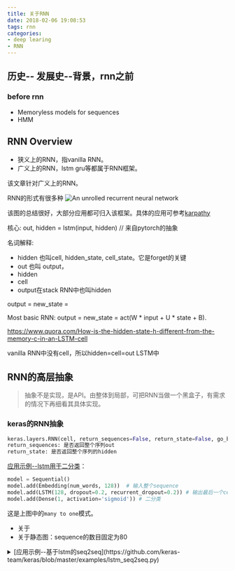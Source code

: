 ```yaml
---
title: 关于RNN
date: 2018-02-06 19:08:53
tags: rnn
categories:
- deep learing
- RNN
---
```


##



## 历史-- 发展史--背景，rnn之前

### before rnn
-  Memoryless models for sequences
-  HMM


## RNN Overview

- 狭义上的RNN，指vanilla RNN。
- 广义上的RNN，lstm gru等都属于RNN框架。

该文章针对广义上的RNN。

RNN的形式有很多种
<image title="An unrolled recurrent neural network" src="/images/raw/rnn-overview-xs.png" >

该图的总结很好，大部分应用都可归入该框架。具体的应用可参考[karpathy](http://karpathy.github.io/2015/05/21/rnn-effectiveness/)
<!-- 框架之外的模型: attention -->

核心:
out, hidden = lstm(input, hidden)  // 来自pytorch的抽象


名词解释:
- hidden 也叫cell, hidden_state, cell_state。它是forget的关键
- out 也叫 output，
- hidden
- cell
- output在stack RNN中也叫hidden

output = new_state =

Most basic RNN:
output = new_state = act(W * input + U * state + B).

https://www.quora.com/How-is-the-hidden-state-h-different-from-the-memory-c-in-an-LSTM-cell

vanilla RNN中没有cell，所以hidden=cell=out
LSTM中


## RNN的高层抽象

> 抽象不是实现，是API。由整体到局部，可把RNN当做一个黑盒子，有需求的情况下再细看其具体实现。

### keras的RNN抽象

```python
keras.layers.RNN(cell, return_sequences=False, return_state=False, go_backwards=False, stateful=False, unroll=False)
return_sequences: 是否返回整个序列out
return_state: 是否返回整个序列的hidden
```


[应用示例--lstm用于二分类](https://github.com/keras-team/keras/blob/master/examples/imdb_lstm.py#L41)：

```python
model = Sequential()
model.add(Embedding(num_words, 128))  # 输入整个sequence
model.add(LSTM(128, dropout=0.2, recurrent_dropout=0.2)) # 输出最后一个cell的output
model.add(Dense(1, activation='sigmoid')) # 二分类
```
这是上图中的`many to one`模式。

- 关于
- 关于静态图：sequence的数目固定为80


<details>
  <summary>[应用示例--基于lstm的seq2seq](https://github.com/keras-team/keras/blob/master/examples/lstm_seq2seq.py)</summary>
  <div>
  ```
  # Define an input sequence and process it.
  encoder_inputs = Input(shape=(None, num_encoder_tokens))
  encoder = LSTM(latent_dim, return_state=True)
  encoder_outputs, state_h, state_c = encoder(encoder_inputs)
  # We discard `encoder_outputs` and only keep the states.
  encoder_states = [state_h, state_c]

  # Set up the decoder, using `encoder_states` as initial state.
  decoder_inputs = Input(shape=(None, num_decoder_tokens))
  # We set up our decoder to return full output sequences,
  # and to return internal states as well. We don't use the
  # return states in the training model, but we will use them in inference.
  decoder_lstm = LSTM(latent_dim, return_sequences=True, return_state=True)
  decoder_outputs, _, _ = decoder_lstm(decoder_inputs,
                                       initial_state=encoder_states)
  decoder_dense = Dense(num_decoder_tokens, activation='softmax')
  decoder_outputs = decoder_dense(decoder_outputs)
  ```
  <div>
</details>

<details>
  <summary>[应用示例--基于lstm的attention-seq2seq](https://github.com/keras-team/keras/blob/master/examples/lstm_seq2seq.py)</summary>
  <p><code>
  </code></p>
</details>


keras是对整个sequence做的抽象。因为keras是面向tensorflow和theano的静态图做的封装。



### pytorch的RNN抽象

应用示例--基于lstm的
```python
# for a sequence inputs
for input in inputs:
  # Step through the sequence one element at a time
  out, hidden = lstm(input, hidden)
```

```python
output, (h_n, c_n) = lstm(input, (h_0, c_0))
```
pytorch是动态图，会随着inputsequence

[源码实现](https://github.com/pytorch/pytorch/blob/master/torch/nn/modules/rnn.py#L346)



## tensorflow的抽象



[示例--基于lstm的语言模型](https://www.tensorflow.org/tutorials/recurrent)

```
lstm = tf.contrib.rnn.BasicLSTMCell(lstm_size)
output, state = lstm(words, state) # 这里的输入和输出都是符号，类型是tf.placeholder，lstm参数是tf.variable
```

[BasicLSTMCell源码](https://github.com/tensorflow/tensorflow/blob/master/tensorflow/python/ops/rnn_cell_impl.py#L476)


## 基于RNN的变形（mainstream variation）

### cell


### cascade rnn


char-rnn + word rnn (Finding Function in Form: Compositional Character Models for Open Vocabulary Word Representation)  
char-cnn + word rnn (Exploring the Limits of Language Modeling)


## sequence labeling

Part-of-speech Tagging


## attention





## rnn new trends



## 未分类

recurrent highway network

## 参考
[The Unreasonable Effectiveness of Recurrent Neural Networks](http://karpathy.github.io/2015/05/21/rnn-effectiveness/)
